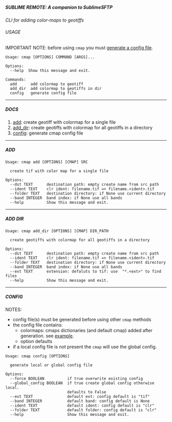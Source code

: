 ##### SUBLIME REMOTE: A companion to SublimeSFTP

_CLI for adding color-maps to geotiffs_

###### USAGE

IMPORTANT NOTE: before using `cmap` you must [generate a config file](#config). 

```
Usage: cmap [OPTIONS] COMMAND [ARGS]...

Options:
  --help  Show this message and exit.

Commands:
  add      add colormap to geotiff
  add_dir  add colormap to geotiffs in dir
  config   generate config file
```

---

##### DOCS

1. [add](#add): create geotiff with colormap for a single file
2. [add_dir](#add_dir): create geotiffs with colormap for all geotiffs in a directory
3. [config](#config): generate cmap config file 

---

<a name='add'></a>

##### ADD

```
Usage: cmap add [OPTIONS] [CMAP] SRC

  create tif with color map for a single file

Options:
  --dst TEXT      destination path: empty create name from src path
  --ident TEXT    clr ident: filename.tif => filename.<ident>.tif
  --folder TEXT   destination directory: if None use current directory
  --band INTEGER  band index: if None use all bands
  --help          Show this message and exit.
```


---

<a name='add_dir'></a>

##### ADD DIR

```
Usage: cmap add_dir [OPTIONS] [CMAP] DIR_PATH

  create geotiffs with colormap for all geotiffs in a directory

Options:
  --dst TEXT      destination path: empty create name from src path
  --ident TEXT    clr ident: filename.tif => filename.<ident>.tif
  --folder TEXT   destination directory: if None use current directory
  --band INTEGER  band index: if None use all bands
  --ext TEXT      extension: defaluts to tif: use  "*.<ext>" to find files
  --help          Show this message and exit.
```

---

<a name='config'></a>

##### CONFIG

NOTES:

* config file(s) must be generated before using other `cmap` methods
* the config file contains:
  - colormaps: cmaps dictionaries (and default cmap) added after generation. see [example](https://github.com/brookisme/cmap/blob/master/example.cmap.config.yaml).
  - option defaults
* if a local config file is not present the `cmap` will use the global config.

```
Usage: cmap config [OPTIONS]

  generate local or global config file

Options:
  --force BOOLEAN          if true overwrite existing config
  --global_config BOOLEAN  if true create global config otherwise local.
                           defaults to False
  --ext TEXT               default ext: config default is "tif"
  --band INTEGER           default band: config default is None
  --ident TEXT             default ident: config default is "clr"
  --folder TEXT            default folder: config default is "clr"
  --help                   Show this message and exit.
```


